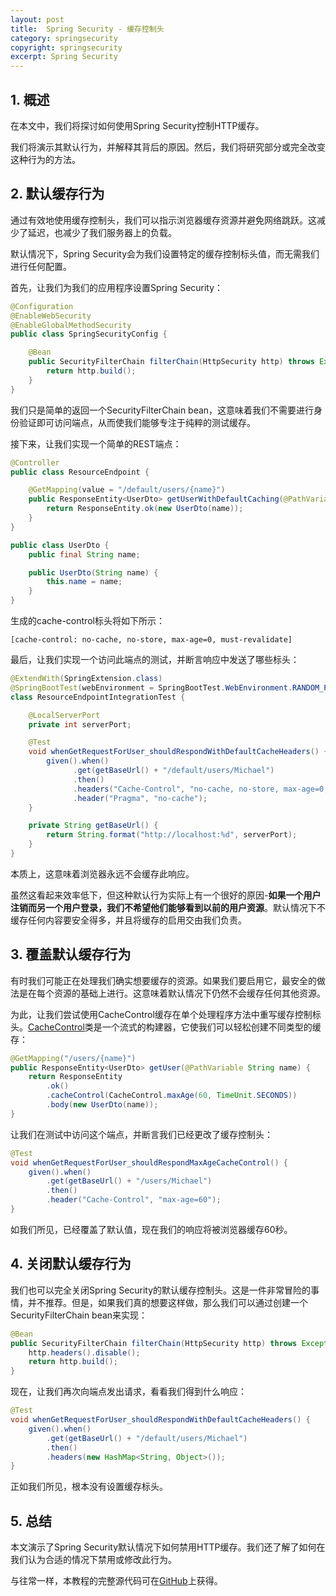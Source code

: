```yaml
---
layout: post
title:  Spring Security - 缓存控制头
category: springsecurity
copyright: springsecurity
excerpt: Spring Security
---
```


## 1. 概述

在本文中，我们将探讨如何使用Spring Security控制HTTP缓存。

我们将演示其默认行为，并解释其背后的原因。然后，我们将研究部分或完全改变这种行为的方法。

## 2. 默认缓存行为

通过有效地使用缓存控制头，我们可以指示浏览器缓存资源并避免网络跳跃。这减少了延迟，也减少了我们服务器上的负载。

默认情况下，Spring Security会为我们设置特定的缓存控制标头值，而无需我们进行任何配置。

首先，让我们为我们的应用程序设置Spring Security：

```java
@Configuration
@EnableWebSecurity
@EnableGlobalMethodSecurity
public class SpringSecurityConfig {

    @Bean
    public SecurityFilterChain filterChain(HttpSecurity http) throws Exception {
        return http.build();
    }
}
```

我们只是简单的返回一个SecurityFilterChain bean，这意味着我们不需要进行身份验证即可访问端点，从而使我们能够专注于纯粹的测试缓存。

接下来，让我们实现一个简单的REST端点：

```java
@Controller
public class ResourceEndpoint {

    @GetMapping(value = "/default/users/{name}")
    public ResponseEntity<UserDto> getUserWithDefaultCaching(@PathVariable String name) {
        return ResponseEntity.ok(new UserDto(name));
    }
}

public class UserDto {
    public final String name;

    public UserDto(String name) {
        this.name = name;
    }
}
```

生成的cache-control标头将如下所示：

```text
[cache-control: no-cache, no-store, max-age=0, must-revalidate]
```

最后，让我们实现一个访问此端点的测试，并断言响应中发送了哪些标头：

```java
@ExtendWith(SpringExtension.class)
@SpringBootTest(webEnvironment = SpringBootTest.WebEnvironment.RANDOM_PORT, classes = AppRunner.class)
class ResourceEndpointIntegrationTest {

    @LocalServerPort
    private int serverPort;

    @Test
    void whenGetRequestForUser_shouldRespondWithDefaultCacheHeaders() {
        given().when()
              .get(getBaseUrl() + "/default/users/Michael")
              .then()
              .headers("Cache-Control", "no-cache, no-store, max-age=0, must-revalidate")
              .header("Pragma", "no-cache");
    }

    private String getBaseUrl() {
        return String.format("http://localhost:%d", serverPort);
    }
}
```

本质上，这意味着浏览器永远不会缓存此响应。

虽然这看起来效率低下，但这种默认行为实际上有一个很好的原因-**如果一个用户注销而另一个用户登录，我们不希望他们能够看到以前的用户资源**。默认情况下不缓存任何内容要安全得多，并且将缓存的启用交由我们负责。

## 3. 覆盖默认缓存行为

有时我们可能正在处理我们确实想要缓存的资源。如果我们要启用它，最安全的做法是在每个资源的基础上进行。这意味着默认情况下仍然不会缓存任何其他资源。

为此，让我们尝试使用CacheControl缓存在单个处理程序方法中重写缓存控制标头。[CacheControl](http://docs.spring.io/spring/docs/current/javadoc-api/org/springframework/http/CacheControl.html)类是一个流式的构建器，它使我们可以轻松创建不同类型的缓存：

```java
@GetMapping("/users/{name}")
public ResponseEntity<UserDto> getUser(@PathVariable String name) {
    return ResponseEntity
        .ok()
        .cacheControl(CacheControl.maxAge(60, TimeUnit.SECONDS))
        .body(new UserDto(name));
}
```

让我们在测试中访问这个端点，并断言我们已经更改了缓存控制头：

```java
@Test
void whenGetRequestForUser_shouldRespondMaxAgeCacheControl() {
    given().when()
        .get(getBaseUrl() + "/users/Michael")
        .then()
        .header("Cache-Control", "max-age=60");
}
```

如我们所见，已经覆盖了默认值，现在我们的响应将被浏览器缓存60秒。

## 4. 关闭默认缓存行为

我们也可以完全关闭Spring Security的默认缓存控制头。这是一件非常冒险的事情，并不推荐。但是，如果我们真的想要这样做，那么我们可以通过创建一个SecurityFilterChain bean来实现：

```java
@Bean
public SecurityFilterChain filterChain(HttpSecurity http) throws Exception {
    http.headers().disable();
    return http.build();
}
```

现在，让我们再次向端点发出请求，看看我们得到什么响应：

```java
@Test
void whenGetRequestForUser_shouldRespondWithDefaultCacheHeaders() {
    given().when()
        .get(getBaseUrl() + "/default/users/Michael")
        .then()
        .headers(new HashMap<String, Object>());
}
```

正如我们所见，根本没有设置缓存标头。

## 5. 总结

本文演示了Spring Security默认情况下如何禁用HTTP缓存。我们还了解了如何在我们认为合适的情况下禁用或修改此行为。

与往常一样，本教程的完整源代码可在[GitHub](https://github.com/tuyucheng7/taketoday-tutorial4j/tree/master/spring-security-modules)上获得。